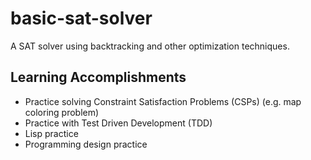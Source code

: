 # basic-sat-solver
A SAT solver using backtracking and other optimization techniques.

## Learning Accomplishments
* Practice solving Constraint Satisfaction Problems (CSPs) (e.g. map coloring problem)
* Practice with Test Driven Development (TDD)
* Lisp practice
* Programming design practice
